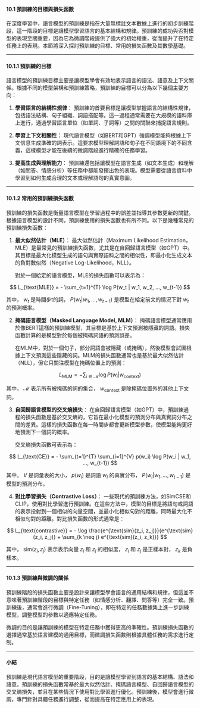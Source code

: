#### **10.1 預訓練的目標與損失函數**

在深度學習中，語言模型的預訓練是指在大量無標註文本數據上進行的初步訓練階段，這一階段的目標是讓模型學習語言的基本結構和規律。預訓練的成功與否對模型的表現至關重要，因為它為微調階段提供了強大的初始權重，從而提升了在特定任務上的表現。本節將深入探討預訓練的目標、常用的損失函數及其數學基礎。

---

#### **10.1.1 預訓練的目標**

語言模型的預訓練目標主要是讓模型學會有效地表示語言的語法、語意及上下文關係。根據不同的模型架構和預訓練策略，預訓練的目標可以分為以下幾個主要方向：

1. **學習語言的結構性規律**：
   預訓練的首要目標是讓模型掌握語言的結構性規律，包括語法結構、句子組織、詞語搭配等。這一過程通常需要在大規模的語料庫上進行，通過學習語言單位（如單詞、子詞等）之間的關聯來捕捉語言規則。

2. **學習上下文相關性**：
   現代語言模型（如BERT和GPT）強調模型能夠根據上下文信息生成準確的詞表示。這要求模型理解詞語和句子在不同語境下的不同含義，這樣模型才能在後續的微調階段進行精確的任務學習。

3. **提高生成與理解能力**：
   預訓練還包括讓模型在語言生成（如文本生成）和理解（如問答、情感分析）等任務中都能發揮出色的表現。模型需要從語言資料中學習到如何生成合理的文本或理解語句的真實意圖。

---

#### **10.1.2 常用的預訓練損失函數**

預訓練的損失函數是衡量語言模型在學習過程中的誤差並指導其參數更新的關鍵。根據語言模型的設計不同，預訓練使用的損失函數也有所不同。以下是幾種常見的預訓練損失函數：

1. **最大似然估計（MLE）**：
   最大似然估計（Maximum Likelihood Estimation，MLE）是最常見的預訓練損失函數，尤其是在自回歸語言模型（如GPT）中。其目標是最大化模型生成的語句與實際語料之間的相似性，即最小化生成文本的負對數似然（Negative Log-Likelihood，NLL）。
   
   對於一個給定的語言模型，MLE的損失函數可以表示為：

$$
   L_{\text{MLE}} = - \sum_{t=1}^{T} \log P(w_t | w_1, w_2, ..., w_{t-1})
$$

   其中， $w_t$ 是時間步t的詞， $P(w_t | w_1, ..., w_{t-1})$ 是模型在給定前文的情況下對 $w_t$ 的預測概率。

2. **掩碼語言模型（Masked Language Model, MLM）**：
   掩碼語言模型通常應用於像BERT這樣的預訓練模型，其目標是基於上下文預測被隱藏的詞語。損失函數計算的是模型對於每個被掩碼詞語的預測誤差。
   
   在MLM中，對於一個句子，部分詞語會被隱藏（或掩碼），然後模型會試圖根據上下文預測這些隱藏的詞。MLM的損失函數通常也是基於最大似然估計（NLL），但它只關注模型在掩碼位置上的預測：

$$
   L_{\text{MLM}} = - \sum_{i \in \mathcal{M}} \log P(w_i | w_{\text{context}})
$$

   其中， $\mathcal{M}$ 表示所有被掩碼的詞的集合， $w_{\text{context}}$ 是除掩碼位置外的其他上下文詞。

3. **自回歸語言模型的交叉熵損失**：
   在自回歸語言模型（如GPT）中，預訓練過程的損失函數是基於交叉熵的，它旨在最小化模型的預測分布與真實詞分布之間的差異。這樣的損失函數在每一時間步都會更新模型參數，使模型能夠更好地預測下一個詞的概率。

   交叉熵損失函數可表示為：

$$
   L_{\text{CE}} = - \sum_{t=1}^{T} \sum_{i=1}^{V} p(w_i) \log P(w_i | w_1, ..., w_{t-1})
$$

   其中， $V$ 是詞彙表的大小， $p(w_i)$ 是詞語 $w_i$ 的真實分布， $P(w_i | w_1, ..., w_{t-1})$ 是模型的預測分布。

4. **對比學習損失（Contrastive Loss）**：
   一些現代的預訓練方法，如SimCSE和CLIP，使用對比學習進行預訓練。在這些方法中，模型的目標是將語句或詞語的表示投射到一個相似的向量空間，並最小化相似句對的距離，同時最大化不相似句對的距離。對比損失函數的形式通常是：

$$
   L_{\text{contrastive}} = - \log \frac{e^{\text{sim}(z_i, z_j)}}{e^{\text{sim}(z_i, z_j)} + \sum_{k \neq j} e^{\text{sim}(z_i, z_k)}}
$$

   其中， $\text{sim}(z_i, z_j)$ 表示表示向量 $z_i$ 和 $z_j$ 的相似度， $z_i$ 和 $z_j$ 是正樣本對， $z_k$ 是負樣本。

---

#### **10.1.3 預訓練與微調的關係**

預訓練階段的損失函數主要是設計來讓模型學會語言的通用結構和規律，但這並不意味著預訓練階段的目標與特定任務（如情感分析、翻譯、問答等）完全一致。預訓練後，通常會進行微調（Fine-Tuning），即在特定的任務數據集上進一步訓練模型，調整模型的參數以適應特定任務。

微調的目的是讓預訓練的模型在特定任務中獲得更高的準確性。預訓練損失函數的選擇通常基於語言建模的通用目標，而微調損失函數則根據具體任務的需求進行定制。

---

#### **小結**

預訓練是現代語言模型的重要階段，目的是讓模型學習到語言的基本結構、語法和語意。預訓練的損失函數常基於最大似然估計、掩碼語言模型、自回歸語言模型的交叉熵損失，並且在某些情況下使用對比學習進行優化。預訓練後，模型會進行微調，專門針對具體任務進行調整，從而提高在特定應用上的表現。
